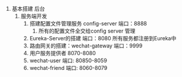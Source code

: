 1. 基本搭建 后台
   1. 服务端开发
      1. 搭建配置文件管理服务 config-server 端口：8888
         1. 所有的配置文件全交给config server 管理
      2. Eureka-Server的搭建 端口：8080   所有服务都注册到Eureka中
      3. 路由网关的搭建：wechat-gateway 端口：9999
      4. 用户服务提供者 8070-8080
      5. wechat-user 端口: 80850-8059
      6. wechat-friend 端口: 8060-8079 
